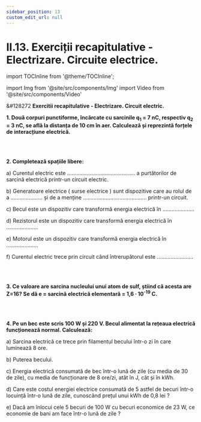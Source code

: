 ```yaml
---
sidebar_position: 13
custom_edit_url: null
---
```


# II.13. Exerciții recapitulative - Electrizare. Circuite electrice.



import TOCInline from '@theme/TOCInline';

<TOCInline toc={toc} />



import Img from '@site/src/components/Img'
import Video from '@site/src/components/Video'




<div class="alert alert--warning" role="alert">

&#128272 **Exercitii recapitulative - Electrizare. Circuit electric.**


**1. Două corpuri punctiforme, încărcate cu sarcinile q<sub>1</sub> = 7 nC, respectiv q<sub>2</sub> = 3 nC, se află la distanța de 10 cm în aer. Calculează și reprezintă forțele de interacțiune electrică.**

<br></br>

**2. Completează spațiile libere:**

a) Curentul electric este ……………………………………… a purtătorilor de sarcină electrică printr-un circuit electric.

b) Generatoare electrice ( surse electrice ) sunt dispozitive care au rolul de a ………………… și de a menține …………………………………… printr-un circuit.

c) Becul este un dispozitiv care transformă energia electrică în …………………

d) Rezistorul este un dispozitiv care transformă energia electrică în …………………

e) Motorul este un dispozitiv care transformă energia electrică în …………………

f) Curentul electric trece prin circuit când întrerupătorul este ……………………


<br></br>

**3. Ce valoare are sarcina nucleului unui atom de sulf, știind că acesta are Z=16? Se dă e = sarcină electrică elementară = 1,6 ∙ 10<sup>-19</sup> C.**

<br></br>

**4. Pe un bec este scris 100 W și 220 V. Becul alimentat la rețeaua electrică funcționează normal. Calculează:**

a) Sarcina electrică ce trece prin filamentul becului într-o zi în care luminează 8 ore.

b) Puterea becului.

c) Energia electrică consumată de bec într-o lună de zile (cu media de 30 de zile), cu media de funcționare de 8 ore/zi, atât în J, cât și în kWh.

d) Care este costul energiei electrice consumată de 5 astfel de becuri într-o locuință într-o lună de zile, cunoscând prețul unui kWh de 0,8 lei ?

e) Dacă am înlocui cele 5 becuri de 100 W cu becuri economice de 23 W, ce economie de bani am face într-o lună de zile ?




</div>




